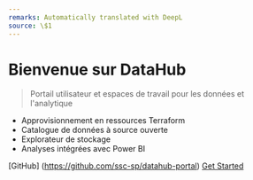 ```yaml
---
remarks: Automatically translated with DeepL
source: \$1
---
```


# Bienvenue sur DataHub

> Portail utilisateur et espaces de travail pour les données et l'analytique

- Approvisionnement en ressources Terraform
- Catalogue de données à source ouverte
- Explorateur de stockage
- Analyses intégrées avec Power BI

[GitHub] (https://github.com/ssc-sp/datahub-portal)
[Get Started](#welcome)

